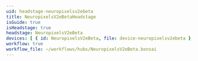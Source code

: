 ```yaml
---
uid: headstage-neuropixelsv2ebeta
title: NeuropixelsV2eBetaHeadstage
isGuide: true
isHeadstage: true
headstage: NeuropixelsV2eBeta
devices: [ { id: NeuropixelsV2eBeta, file: device-neuropixelsv2ebeta }, { id: BNO055, file: device-bno055_neuropixelsv2e } ]
workflow: true
workflow_file: ~/workflows/hubs/NeuropixelsV2eBeta.bonsai
---
```

